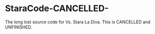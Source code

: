# StaraCode-CANCELLED-
The long lost source code for Vs. Stara La Diva. This is CANCELLED and UNFINISHED.
